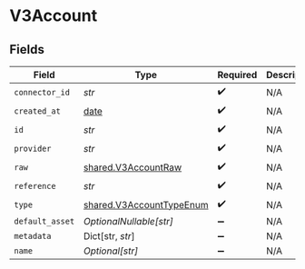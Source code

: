 # V3Account


## Fields

| Field                                                                | Type                                                                 | Required                                                             | Description                                                          |
| -------------------------------------------------------------------- | -------------------------------------------------------------------- | -------------------------------------------------------------------- | -------------------------------------------------------------------- |
| `connector_id`                                                       | *str*                                                                | :heavy_check_mark:                                                   | N/A                                                                  |
| `created_at`                                                         | [date](https://docs.python.org/3/library/datetime.html#date-objects) | :heavy_check_mark:                                                   | N/A                                                                  |
| `id`                                                                 | *str*                                                                | :heavy_check_mark:                                                   | N/A                                                                  |
| `provider`                                                           | *str*                                                                | :heavy_check_mark:                                                   | N/A                                                                  |
| `raw`                                                                | [shared.V3AccountRaw](../../models/shared/v3accountraw.md)           | :heavy_check_mark:                                                   | N/A                                                                  |
| `reference`                                                          | *str*                                                                | :heavy_check_mark:                                                   | N/A                                                                  |
| `type`                                                               | [shared.V3AccountTypeEnum](../../models/shared/v3accounttypeenum.md) | :heavy_check_mark:                                                   | N/A                                                                  |
| `default_asset`                                                      | *OptionalNullable[str]*                                              | :heavy_minus_sign:                                                   | N/A                                                                  |
| `metadata`                                                           | Dict[str, *str*]                                                     | :heavy_minus_sign:                                                   | N/A                                                                  |
| `name`                                                               | *Optional[str]*                                                      | :heavy_minus_sign:                                                   | N/A                                                                  |